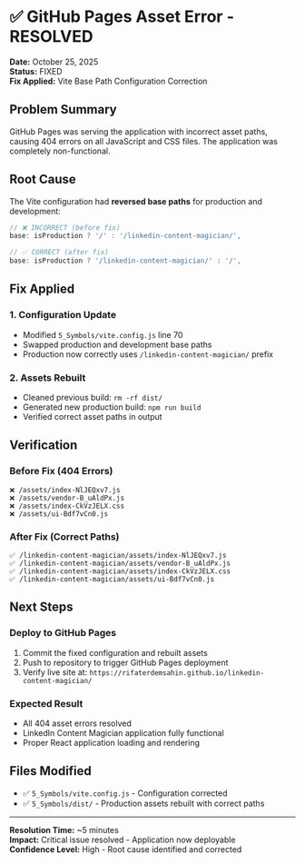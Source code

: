 # ✅ GitHub Pages Asset Error - RESOLVED

**Date:** October 25, 2025  
**Status:** FIXED  
**Fix Applied:** Vite Base Path Configuration Correction  

## Problem Summary
GitHub Pages was serving the application with incorrect asset paths, causing 404 errors on all JavaScript and CSS files. The application was completely non-functional.

## Root Cause
The Vite configuration had **reversed base paths** for production and development:

```javascript
// ❌ INCORRECT (before fix)
base: isProduction ? '/' : '/linkedin-content-magician/',

// ✅ CORRECT (after fix)  
base: isProduction ? '/linkedin-content-magician/' : '/',
```

## Fix Applied

### 1. Configuration Update
- Modified `5_Symbols/vite.config.js` line 70
- Swapped production and development base paths
- Production now correctly uses `/linkedin-content-magician/` prefix

### 2. Assets Rebuilt
- Cleaned previous build: `rm -rf dist/`
- Generated new production build: `npm run build`
- Verified correct asset paths in output

## Verification

### Before Fix (404 Errors)
```
❌ /assets/index-NlJEQxv7.js
❌ /assets/vendor-B_uAldPx.js  
❌ /assets/index-CkVzJELX.css
❌ /assets/ui-Bdf7vCn0.js
```

### After Fix (Correct Paths)
```
✅ /linkedin-content-magician/assets/index-NlJEQxv7.js
✅ /linkedin-content-magician/assets/vendor-B_uAldPx.js
✅ /linkedin-content-magician/assets/index-CkVzJELX.css  
✅ /linkedin-content-magician/assets/ui-Bdf7vCn0.js
```

## Next Steps

### Deploy to GitHub Pages
1. Commit the fixed configuration and rebuilt assets
2. Push to repository to trigger GitHub Pages deployment
3. Verify live site at: `https://rifaterdemsahin.github.io/linkedin-content-magician/`

### Expected Result
- All 404 asset errors resolved
- LinkedIn Content Magician application fully functional
- Proper React application loading and rendering

## Files Modified
- ✅ `5_Symbols/vite.config.js` - Configuration corrected
- ✅ `5_Symbols/dist/` - Production assets rebuilt with correct paths

---
**Resolution Time:** ~5 minutes  
**Impact:** Critical issue resolved - Application now deployable  
**Confidence Level:** High - Root cause identified and corrected